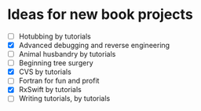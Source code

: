# Ideas for new book projects

- [ ] Hotubbing by tutorials
- [x] Advanced debugging and reverse engineering
- [ ] Animal husbandry by tutorials
- [ ] Beginning tree surgery
- [X] CVS by tutorials
- [ ] Fortran for fun and profit
- [x] RxSwift by tutorials
- [ ] Writing tutorials, by tutorials
